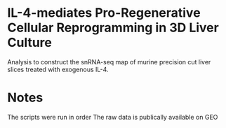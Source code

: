 # IL-4-mediates Pro-Regenerative Cellular Reprogramming in 3D Liver Culture

Analysis to construct the snRNA-seq map of murine precision cut liver slices treated with exogenous IL-4.

# Notes

The scripts were run in order
The raw data is publically available on GEO

